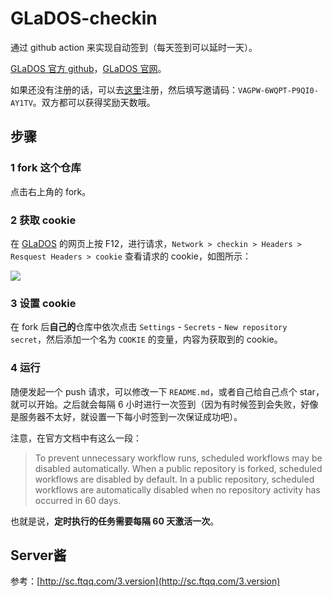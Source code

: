 # GLaDOS-checkin

通过 github action 来实现自动签到（每天签到可以延时一天）。

[GLaDOS 官方 github](https://github.com/glados-network/GLaDOS)，[GLaDOS 官网](https://glados.rocks/)。

如果还没有注册的话，可以去[这里](https://glados.rocks/register)注册，然后填写邀请码：`VAGPW-6WQPT-P9QI0-AY1TV`。双方都可以获得奖励天数哦。

## 步骤

### 1 fork 这个仓库

点击右上角的 fork。

### 2 获取 cookie

在 [GLaDOS](https://glados.rocks/console/checkin) 的网页上按 F12，进行请求，`Network > checkin > Headers > Resquest Headers > cookie` 查看请求的 cookie，如图所示：

![](https://cdn.jsdelivr.net/gh/shimmerjordan/GLaDOS-autoCheckin@master/README.assets/cookie.png)

### 3 设置 cookie

在 fork 后**自己的**仓库中依次点击 `Settings` - `Secrets` - `New repository secret`，然后添加一个名为 `COOKIE` 的变量，内容为获取到的 cookie。

### 4 运行 

随便发起一个 push 请求，可以修改一下 `README.md`，或者自己给自己点个 star，就可以开始。之后就会每隔 6 小时进行一次签到（因为有时候签到会失败，好像是服务器不太好，就设置一下每小时签到一次保证成功吧）。

注意，在官方文档中有这么一段：

> To prevent unnecessary workflow runs, scheduled workflows may be disabled automatically. When a public repository is forked, scheduled workflows are disabled by default. In a public repository, scheduled workflows are automatically disabled when no repository activity has occurred in 60 days.

也就是说，**定时执行的任务需要每隔 60 天激活一次**。

## Server酱

参考：[http://sc.ftqq.com/3.version](http://sc.ftqq.com/3.version)